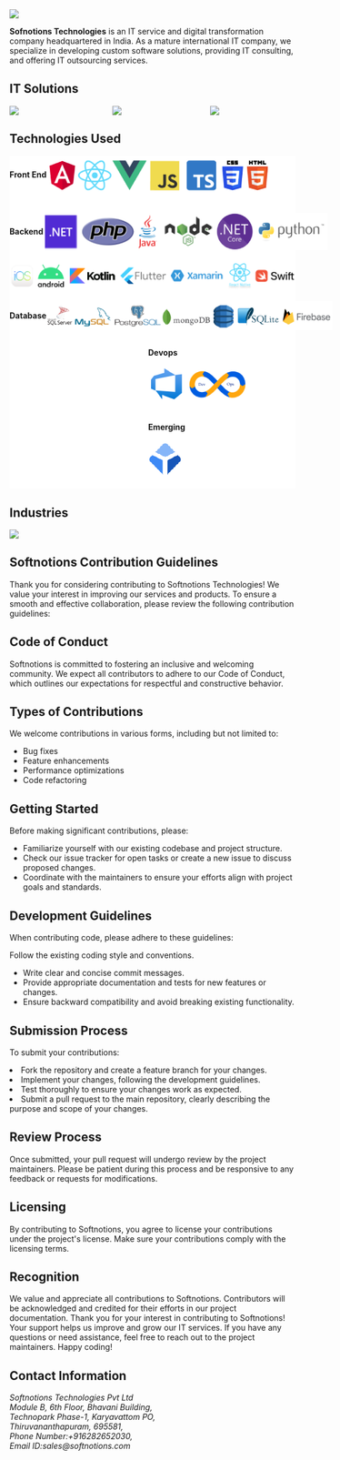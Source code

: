 <div style='width:100%;display:flex;align-items: center;'>
  <img style='width:40%' src='https://github.com/softnotions/.github/assets/160224006/f95941d2-1549-4eff-92c5-18632dd99f6c'/>
</div>
<p><b>Sofnotions Technologies</b>  is an IT service and digital transformation company headquartered in India. As a mature international IT company, we specialize in developing custom software solutions, providing IT consulting, and offering IT outsourcing services.</p>

## IT Solutions

<div style='width:100%; display:flex; justify-content: space-between; align-items: center;'>
  <img style='width:30%; margin-right: 10px;' src='https://github.com/softnotions/.github/assets/160224006/c356df94-caac-42b9-b4bc-9ad27b24a5ad'/>
  <img style='width:30%; margin-left: 10px;' src='https://github.com/softnotions/.github/assets/160224006/deb507ff-e26d-433f-bc30-17afa91d9f09'/>
   <img style='width:30%; margin-left: 10px;' src='https://github.com/softnotions/.github/assets/160224006/e08ef56c-0f76-4ac9-ab44-15c7f74cfb5c'/>
</div>

## Technologies Used
<div style='background-color:white;'>
<div style='width:100%; display:flex; align-items: center;'>
  <br>
  <p><b> Front End </b></p>
<!--   <img style=' padding-right: 20px;' src='https://raw.githubusercontent.com/softnotions/.github/main/GitIcons/Group.png'/>
  <img style=' margin-right: 20px;' src='https://raw.githubusercontent.com/softnotions/.github/main/GitIcons/react-native-1%201.png'/>
  <img style=' pdding-right: 20px;' src='https://raw.githubusercontent.com/softnotions/.github/main/GitIcons/image%2033.png'/>
  <img style=' margin-right: 20px;' src='https://raw.githubusercontent.com/softnotions/.github/main/GitIcons/image%2034.png'/>
  <img style=' margin-right: 20px;' src='https://raw.githubusercontent.com/softnotions/.github/main/GitIcons/Typescript_logo_2020%201.png'/>
  <img style=' margin-leftt: 20px;' src='https://raw.githubusercontent.com/softnotions/.github/main/GitIcons/CSS3_and_HTML5_logos_and_wordmarks%201.png'/> -->
  <img src='https://raw.githubusercontent.com/softnotions/.github/main/GitIcons/frontend.png'/>
</div></br>
<br>
<div style='width:100%; display:flex; justify-content: space-between; align-items: center;'>
 <p><b> Backend </b></p>
<!--   <img style='margin-right: 20px;' src='https://raw.githubusercontent.com/softnotions/.github/main/GitIcons/Microsoft_.NET_logo%201.png'/>
  <img style=' margin-right: 20px;' src='https://raw.githubusercontent.com/softnotions/.github/main/GitIcons/PHP-logo%201.png'/>
  <img style=' margin-right: 20px;' src='https://raw.githubusercontent.com/softnotions/.github/main/GitIcons/javaresize%20(1).png'/>
  <img style=' margin-right: 20px;' src='https://raw.githubusercontent.com/softnotions/.github/main/GitIcons/2560px-Node.js_logo%201.png'/>
  <img style=' margin-right: 20px;' src='https://raw.githubusercontent.com/softnotions/.github/main/GitIcons/NET_Core_Logo%202.png'/>
  <img style=' margin-right: 20px;' src='https://raw.githubusercontent.com/softnotions/.github/main/GitIcons/python-logo-inkscape%201.png'/> -->
  <img style=' margin-right: 20px;' src='https://raw.githubusercontent.com/softnotions/.github/main/GitIcons/backend.png'/>
  
</div></br>
<div style='width:100%; display:flex; justify-content: space-between; align-items: center;'>
  <br>
<!--   <img style=' margin-right: 20px;' src='https://raw.githubusercontent.com/softnotions/.github/main/GitIcons/IOS_logo%201.png'/>
  <img style=' margin-right: 20px;' src='https://raw.githubusercontent.com/softnotions/.github/main/GitIcons/Android_logo_2019_(stacked)%201.png'/>
  <img style=' margin-right: 20px;' src='https://raw.githubusercontent.com/softnotions/.github/main/GitIcons/Group%20(1).png'/>
  <img style=' margin-right: 20px;' src='https://raw.githubusercontent.com/softnotions/.github/main/GitIcons/flutterio-ar21%201.png'/>
  <img style=' margin-right: 20px;' src='https://raw.githubusercontent.com/softnotions/.github/main/GitIcons/React-icon%201.png'/>
  <img style=' margin-right: 20px;' src='https://raw.githubusercontent.com/softnotions/.github/main/GitIcons/1280px-Xamarin-logo%201.png'/>
  <img style=' margin-right: 10px;' src='https://raw.githubusercontent.com/softnotions/.github/main/GitIcons/Group%20253.png'/> -->
  <img style=' margin-right: 10px;' src='https://raw.githubusercontent.com/softnotions/.github/main/GitIcons/applications.png'/>
</div></br>
<div style='width:100%; display:flex; justify-content: space-between; align-items: center;'>
  <br>
  <p><b> Database </b></p>
<!--  <img style='margin-right: 10px;' src='https://raw.githubusercontent.com/softnotions/.github/main/GitIcons/microsoft-sql-server-logo-svgrepo-com%201.png'/>
  <img style=' margin-right: 10px;' src='https://raw.githubusercontent.com/softnotions/.github/main/GitIcons/Group%20256.png'/>
  <img style=' margin-right: 10px;' src='https://raw.githubusercontent.com/softnotions/.github/main/GitIcons/Group%20255.png'/>
  <img style=' margin-right: 10px;' src='https://raw.githubusercontent.com/softnotions/.github/main/GitIcons/Group%20276.png'/>
  <img style=' margin-right: 10px;' src='https://raw.githubusercontent.com/softnotions/.github/main/GitIcons/aws-dynamodb-svgrepo-com%201.png'/>
  <img style=' margin-right: 10px;' src='https://raw.githubusercontent.com/softnotions/.github/main/GitIcons/Group%20257.png'/>
  <img style=' margin-right: 10px;' src='https://raw.githubusercontent.com/softnotions/.github/main/GitIcons/database.png'/> -->
  <img style=' margin-right: 10px;' src='https://raw.githubusercontent.com/softnotions/.github/main/GitIcons/database.png'/>
</div></br>
<div style='width:100%; display:flex; justify-content: space-between; align-items: center;'>
  <br>
  <span>
  <span> <p><b> Devops </b></p></span>
  <img style=' margin-right: 10px;' src='https://raw.githubusercontent.com/softnotions/.github/main/GitIcons/Devops.png'/>
    <br><br>
  <p><b> Emerging </b></p>
   <img style=' margin-right: 10px;' src='https://raw.githubusercontent.com/softnotions/.github/main/GitIcons/single.png'/>
  </span>
</div></br>
</div>

## Industries

<div style='width:100%; display:flex; justify-content: space-between; align-items: center;'>
  <img style='width:80%; margin-right: 10px;' src='https://github.com/softnotions/.github/assets/160224006/a3af11d3-c1b8-4fa0-be51-6aaf05bda2b8'/>
</div>

## Softnotions Contribution Guidelines

Thank you for considering contributing to Softnotions Technologies! We value your interest in improving our services and products. To ensure a smooth and effective collaboration, please review the following contribution guidelines:

## Code of Conduct

Softnotions is committed to fostering an inclusive and welcoming community. We expect all contributors to adhere to our Code of Conduct, which outlines our expectations for respectful and constructive behavior.

## Types of Contributions

We welcome contributions in various forms, including but not limited to:

<ul>
  <li>Bug fixes </li>
  <li>Feature enhancements</li>
  <li>Performance optimizations</li>
  <li>Code refactoring</li>
</ul>

## Getting Started

Before making significant contributions, please:
<ul>
<li>Familiarize yourself with our existing codebase and project structure.</li>
<li>Check our issue tracker for open tasks or create a new issue to discuss proposed changes.</li>
<li>Coordinate with the maintainers to ensure your efforts align with project goals and standards.</li>
</ul>

## Development Guidelines

When contributing code, please adhere to these guidelines:

Follow the existing coding style and conventions.
<ul>
<li>Write clear and concise commit messages.</li>
<li>Provide appropriate documentation and tests for new features or changes.</li>
<li>Ensure backward compatibility and avoid breaking existing functionality.</li>
</ul>

## Submission Process

To submit your contributions:
<ul></ul>
<li>Fork the repository and create a feature branch for your changes.</li>
<li>Implement your changes, following the development guidelines.</li>
<li>Test thoroughly to ensure your changes work as expected.</li>
<li>Submit a pull request to the main repository, clearly describing the purpose and scope of your changes.</li>
</ul>

## Review Process

Once submitted, your pull request will undergo review by the project maintainers. Please be patient during this process and be responsive to any feedback or requests for modifications.

## Licensing
By contributing to Softnotions, you agree to license your contributions under the project's license. Make sure your contributions comply with the licensing terms.

## Recognition

We value and appreciate all contributions to Softnotions. Contributors will be acknowledged and credited for their efforts in our project documentation.
Thank you for your interest in contributing to Softnotions! Your support helps us improve and grow our IT services. If you have any questions or need assistance, feel free to reach out to the project maintainers. Happy coding!

## Contact Information
<address>
  Softnotions Technologies Pvt Ltd<br>
  Module B, 6th Floor, Bhavani Building, <br>
  Technopark Phase-1, Karyavattom PO,<br>
  Thiruvananthapuram, 695581,<br>
  Phone Number:+916282652030,<br>
  Email ID:sales@softnotions.com
</address>














